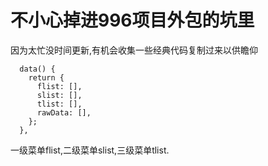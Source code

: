不小心掉进996项目外包的坑里  
===
因为太忙没时间更新,有机会收集一些经典代码复制过来以供瞻仰  
```
  data() {
    return {
      flist: [],
      slist: [],
      tlist: [],
      rawData: [],
    };
  },
```
一级菜单flist,二级菜单slist,三级菜单tlist.  
  
